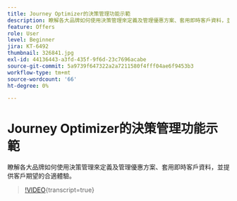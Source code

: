 ```yaml
---
title: Journey Optimizer的決策管理功能示範
description: 瞭解各大品牌如何使用決策管理來定義及管理優惠方案、套用即時客戶資料，並提供客戶期望的合適體驗。
feature: Offers
role: User
level: Beginner
jira: KT-6492
thumbnail: 326841.jpg
exl-id: 44136443-a3fd-435f-9f6d-23c7696acabe
source-git-commit: 5a9739f647322a2a7211580f4fff04ae6f9453b3
workflow-type: tm+mt
source-wordcount: '66'
ht-degree: 0%

---
```


# Journey Optimizer的決策管理功能示範

瞭解各大品牌如何使用決策管理來定義及管理優惠方案、套用即時客戶資料，並提供客戶期望的合適體驗。

>[!VIDEO](https://video.tv.adobe.com/v/326841?quality=12&learn=on){transcript=true}
